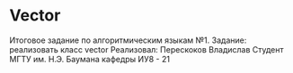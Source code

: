 # Vector
Итоговое задание по алгоритмическим языкам №1.
Задание: реализовать класс vector 
Реализовал: Перескоков Владислав
Студент МГТУ им. Н.Э. Баумана кафедры ИУ8 - 21
